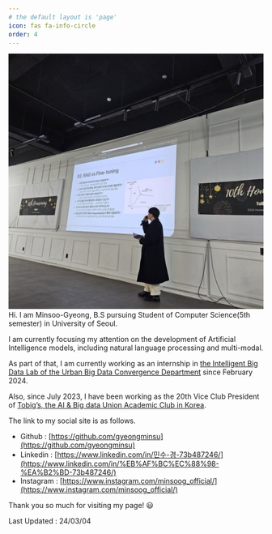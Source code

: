 ```yaml
---
# the default layout is 'page'
icon: fas fa-info-circle
order: 4
---
```


![github_profile.jpg](/assets/img/github_profile.jpg)
Hi. I am Minsoo-Gyeong, B.S pursuing Student of Computer Science(5th semester) in University of Seoul.

I am currently focusing my attention on the development of Artificial Intelligence models, including natural language processing and multi-modal.

As part of that, I am currently working as an internship in [the Intelligent Big Data Lab of the Urban Big Data Convergence Department](https://intelligent-big-data-lab.notion.site/) since February 2024.

Also, since July 2023, I have been working as the 20th Vice Club President of [Tobig’s, the AI & Big data Union Academic Club in Korea](https://tobigs-datamarket.github.io/).

The link to my social site is as follows.

- Github : [https://github.com/gyeongminsu](https://github.com/gyeongminsu)
- Linkedin : [https://www.linkedin.com/in/민수-경-73b487246/](https://www.linkedin.com/in/%EB%AF%BC%EC%88%98-%EA%B2%BD-73b487246/)
- Instagram : [https://www.instagram.com/minsoog_official/](https://www.instagram.com/minsoog_official/)

Thank you so much for visiting my page! 😃

Last Updated : 24/03/04